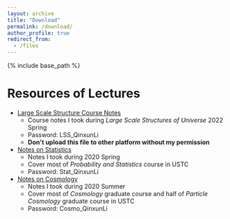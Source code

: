 ```yaml
---
layout: archive
title: "Download"
permalink: /download/
author_profile: true
redirect_from:
  - /files
---
```


{% include base_path %}

Resources of Lectures
=====
* [Large Scale Structure Course Notes](https://qxli2333.github.io/files/LSS_note.pdf)
  * Course notes I took during *Large Scale Structures of Universe* 2022 Spring
  * Password: LSS_QinxunLi
  * **Don't upload this file to other platform without my permission**
* [Notes on Statistics](https://qxli2333.github.io/files/Stat_note.pdf)
  * Notes I took during 2020 Spring
  * Cover most of *Probability and Statistics* course in USTC
  * Password: Stat_QinxunLi
* [Notes on Cosmology](https://qxli2333.github.io/files/Cosmo_note.pdf)
  * Notes I took during 2020 Summer
  * Cover most of *Cosmology* graduate course and half of *Particle Cosmology* graduate course in USTC
  * Password: Cosmo_QinxunLi

<!-- PDF version of my CV -->
<!-- ===== -->
<!-- [My CV](https://qxli2333.github.io/files/Entire_CV.pdf) -->

